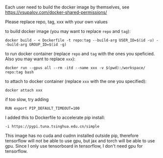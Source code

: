 Each user need to build the docker image by themselves, see https://vsupalov.com/docker-shared-permissions/

Please replace repo, tag, xxx with your own values

to build docker image (you may want to replace `repo` and `tag`):

```docker build - < Dockerfile -t repo:tag --build-arg USER_ID=$(id -u) --build-arg GROUP_ID=$(id -g)```

to run docker container (replace `repo` and `tag` with the ones you speficied. Also you may want to replace `xxx`):

```docker run --gpus all --rm -itd --name xxx -v $(pwd):/workspace/ repo:tag bash```

to attach to docker container (replace `xxx` with the one you specified):

```docker attach xxx```

if too slow, try adding

```RUN export PIP_DEFAULT_TIMEOUT=100```

I added this to Dockerfile to accelerate pip install:

```-i https://pypi.tuna.tsinghua.edu.cn/simple```

This image has no cuda and cudnn installed outside pip, therefore tensorflow will not be able to use gpu, but jax and torch will be able to use gpu. Since I only use tensorboard in tensorflow, I don't need gpu for tensorflow.
